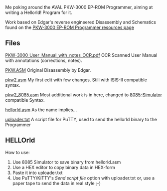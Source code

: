 Me poking around the AVAL PKW-3000 EP-ROM Programmer, aiming at writing a Hellorld! Program for it.

Work based on Edgar's reverse engineered Disassembly and Schematics found on the [PKW-3000 EP-ROM Programmer resources page](http://matthieu.benoit.free.fr/PKW-3000_E-PROM_programmer_resources.htm)


## Files
[PKW-3000_User_Manual_with_notes_OCR.pdf](https://github.com/sirtet/pkw-3000/blob/main/PKW-3000_User_Manual_with_notes_OCR.pdf "PKW-3000_User_Manual_with_notes_OCR.pdf")
OCR Scanned User Manual with annotations (corrections, notes).

[PKW.ASM](https://github.com/sirtet/pkw-3000/blob/main/PKW.ASM "PKW.ASM")
Original Disassembly by Edgar.

[pkw2.asm](https://github.com/sirtet/pkw-3000/blob/main/pkw2.asm "pkw2.asm")
My first edit with few changes. Still with ISIS-II compatible syntax.

[pkw2_8085.asm](https://github.com/sirtet/pkw-3000/blob/main/pkw2_8085.asm "pkw2_8085.asm")
Most additional work is in here, changed to [8085-Simulator](https://github.com/ForNextSoftwareDevelopment/8085) compatible Syntax.

[hellorld.asm](https://github.com/sirtet/pkw-3000/blob/main/hellorld.asm "hellorld.asm")
As the name implies...

[uploader.txt](https://github.com/sirtet/pkw-3000/blob/main/uploader.txt "uploader.txt")
A script file for PuTTY, used to send the hellorld binary to the Programmer

## HELLOrld
How to use:
1. Use 8085 Simulator to save binary from hellorld.asm
2. Use a HEX editor to copy binary data in HEX-form
3. Paste it into uploader.txt
4. Use PuTTY/KiTTY's *Send script file* option with uploader.txt
  or, use a paper tape to send the data in real style ;-)   